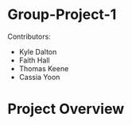# Group-Project-1
Contributors:  
- Kyle Dalton  
- Faith Hall  
- Thomas Keene  
- Cassia Yoon  

# Project Overview
